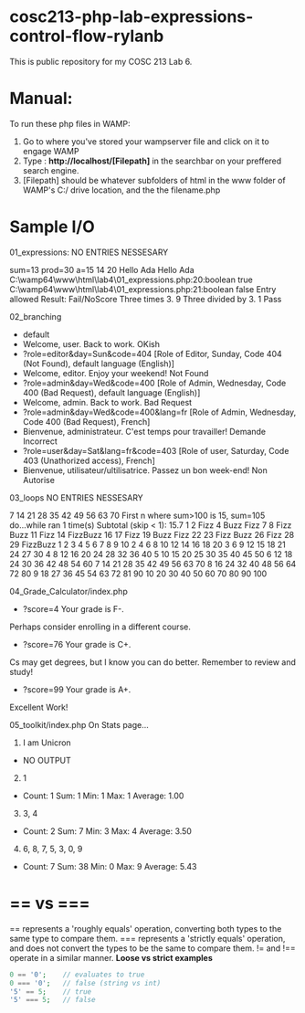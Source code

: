 # cosc213-php-lab-expressions-control-flow-rylanb
This is public repository for my COSC 213 Lab 6.

# Manual:
To run these php files in WAMP:
1. Go to where you've stored your wampserver file and click on it to engage WAMP
2. Type : **http://localhost/[Filepath]** in the searchbar on your preffered search engine.
3. [Filepath] should be whatever subfolders of html in the www folder of WAMP's C:/ drive location, and the the filename.php

# Sample I/O
01_expressions:
NO ENTRIES NESSESARY

sum=13 prod=30 a=15 14 20 Hello Ada Hello Ada
C:\wamp64\www\html\lab4\01_expressions.php:20:boolean true
C:\wamp64\www\html\lab4\01_expressions.php:21:boolean false
Entry allowed Result: Fail/NoScore Three times 3.
9
Three divided by 3.
1
Pass

02_branching
- default
- Welcome, user. Back to work. OKish
- ?role=editor&day=Sun&code=404 [Role of Editor, Sunday, Code 404 (Not Found), default language (English)]
- Welcome, editor. Enjoy your weekend! Not Found
- ?role=admin&day=Wed&code=400 [Role of Admin, Wednesday, Code 400 (Bad Request), default language (English)]
- Welcome, admin. Back to work. Bad Request
- ?role=admin&day=Wed&code=400&lang=fr [Role of Admin, Wednesday, Code 400 (Bad Request), French]
- Bienvenue, administrateur.
C'est temps pour travailler!
Demande Incorrect
- ?role=user&day=Sat&lang=fr&code=403 [Role of user, Saturday, Code 403 (Unathorized access), French]
- Bienvenue, utilisateur/ultilisatrice.
Passez un bon week-end!
Non Autorise

03_loops
NO ENTRIES NESSESARY

7 14 21 28 35 42 49 56 63 70 First n where sum>100 is 15, sum=105
do...while ran 1 time(s)
Subtotal (skip < 1): 15.7
1 2 Fizz 4 Buzz Fizz 7 8 Fizz Buzz 11 Fizz 14 FizzBuzz 16 17 Fizz 19 Buzz Fizz 22 23 Fizz Buzz 26 Fizz 28 29 FizzBuzz
1		2	3	4	5	6	7	8	9	10
2		4	6	8	10	12	14	16	18	20
3		6	9	12	15	18	21	24	27	30
4		8	12	16	20	24	28	32	36	40
5		10	15	20	25	30	35	40	45	50
6		12	18	24	30	36	42	48	54	60
7		14	21	28	35	42	49	56	63	70
8		16	24	32	40	48	56	64	72	80
9		18	27	36	45	54	63	72	81	90
10  20	30	40	50	60	70	80	90	100

04_Grade_Calculator/index.php
- ?score=4
Your grade is F-.

Perhaps consider enrolling in a different course.
- ?score=76
Your grade is C+.

Cs may get degrees, but I know you can do better. Remember to review and study!
- ?score=99
Your grade is A+.

Excellent Work!

05_toolkit/index.php
On Stats page...
1. I am Unicron
- NO OUTPUT
2. 1
- Count: 1
Sum: 1
Min: 1
Max: 1
Average: 1.00
3. 3, 4
- Count: 2
Sum: 7
Min: 3
Max: 4
Average: 3.50
4. 6, 8, 7, 5, 3, 0, 9
- Count: 7
Sum: 38
Min: 0
Max: 9
Average: 5.43



# == vs ===
== represents a 'roughly equals' operation, converting both types to the same type to compare them.
=== represents a 'strictly equals' operation, and does not convert the types to be the same to compare them.
!= and !== operate in a similar manner.
**Loose vs strict examples**
```php
0 == '0';    // evaluates to true
0 === '0';   // false (string vs int)
'5' == 5;    // true
'5' === 5;   // false
```


